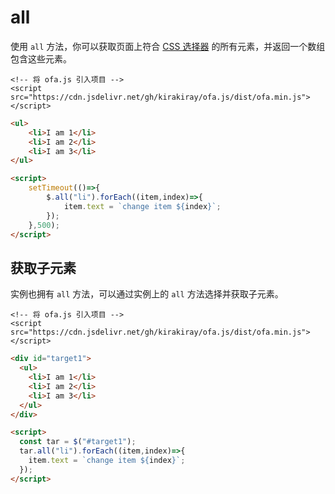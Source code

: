 # all

使用 `all` 方法，你可以获取页面上符合 [CSS 选择器](https://developer.mozilla.org/en-US/docs/Web/CSS/CSS_selectors) 的所有元素，并返回一个数组包含这些元素。

<html-viewer>

```
<!-- 将 ofa.js 引入项目 -->
<script src="https://cdn.jsdelivr.net/gh/kirakiray/ofa.js/dist/ofa.min.js"></script>
```

```html
<ul>
    <li>I am 1</li>
    <li>I am 2</li>
    <li>I am 3</li>
</ul>

<script>
    setTimeout(()=>{
        $.all("li").forEach((item,index)=>{
            item.text = `change item ${index}`;
        });
    },500);
</script>
```

</html-viewer>

## 获取子元素

实例也拥有 `all` 方法，可以通过实例上的 `all` 方法选择并获取子元素。

<html-viewer>

```
<!-- 将 ofa.js 引入项目 -->
<script src="https://cdn.jsdelivr.net/gh/kirakiray/ofa.js/dist/ofa.min.js"></script>
```

```html
<div id="target1">
  <ul>
    <li>I am 1</li>
    <li>I am 2</li>
    <li>I am 3</li>
  </ul>
</div>

<script>
  const tar = $("#target1");
  tar.all("li").forEach((item,index)=>{
    item.text = `change item ${index}`;
  });
</script>
```

</html-viewer>